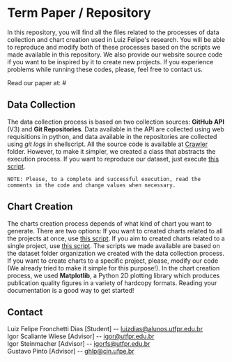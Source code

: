 # Term Paper / Repository
In this repository, you will find all the files related to the processes of data collection and chart creation used in Luiz Felipe's research. You will be able to reproduce and modify both of these processes based on the scripts we made available in this repository. We also provide our website source code if you want to be inspired by it to create new projects. If you experience problems while running these codes, please, feel free to contact us. 

Read our paper at: #

## Data Collection
The data collection process is based on two collection sources: <b>GitHub API </b> (V3) and <b>Git Repositories</b>. Data available in the API are collected using web requisitions in python, and data available in the repositories are collected using <i>git logs</i> in shellscript. All the source code is available at <a href="https://github.com/fronchetti/TCC-UTFPR/tree/master/Crawler">Crawler<a> folder. However, to make it simpler, we created a class that abstracts the execution process. If you want to reproduce our dataset, just execute <a href="https://github.com/fronchetti/TCC-UTFPR/blob/master/data_collector.py">this script</a>.

`NOTE: Please, to a complete and successful execution, read the comments in the code and change values when necessary.`

## Chart Creation
The charts creation process depends of what kind of chart you want to generate. There are two options: If you want to created charts related to all the projects at once, use <a href="https://github.com/fronchetti/TCC-UTFPR/blob/master/chart_general.py">this script</a>. If you aim to created charts related to a single project, use <a href="https://github.com/fronchetti/TCC-UTFPR/blob/master/chart_single.py">this script</a>. The scripts we made available are based on the dataset folder organization we created with the data collection process. If you want to create charts to a specific project, please, modify our code (We already tried to make it simple for this purpose!). In the chart creation process, we used <b>Matplotlib</b>, a Python 2D plotting library which produces publication quality figures in a variety of hardcopy formats. Reading your documentation is a good way to get started!

## Contact
Luiz Felipe Fronchetti Dias [Student] -- luizdias@alunos.utfpr.edu.br <br>
Igor Scaliante Wiese [Advisor] -- igor@utfpr.edu.br <br>
Igor Steinmacher [Advisor] -- igorfs@utfpr.edu.br <br>
Gustavo Pinto [Advisor] -- ghlp@cin.ufpe.br
